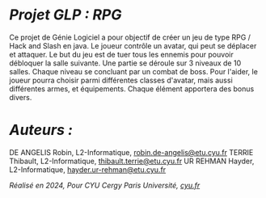 # __***Projet GLP : RPG***__
Ce projet de Génie Logiciel a pour objectif de créer un jeu de type RPG / Hack and Slash en java.
Le joueur contrôle un avatar, qui peut se déplacer et attaquer. Le but du jeu est de tuer tous les ennemis pour pouvoir débloquer la salle suivante. Une partie se déroule sur 3 niveaux de 10 salles. Chaque niveau se concluant par un combat de boss.
Pour l'aider, le joueur pourra choisir parmi différentes classes d'avatar, mais aussi différentes armes, et équipements. Chaque élément apportera des bonus divers.

# __***Auteurs :***__
DE ANGELIS Robin, L2-Informatique, robin.de-angelis@etu.cyu.fr
TERRIE Thibault, L2-Informatique, thibault.terrie@etu.cyu.fr
UR REHMAN Hayder, L2-Informatique, hayder.ur-rehman@etu.cyu.fr

*Réalisé en 2024, Pour CYU Cergy Paris Université, [cyu.fr](cyu.fr)*
